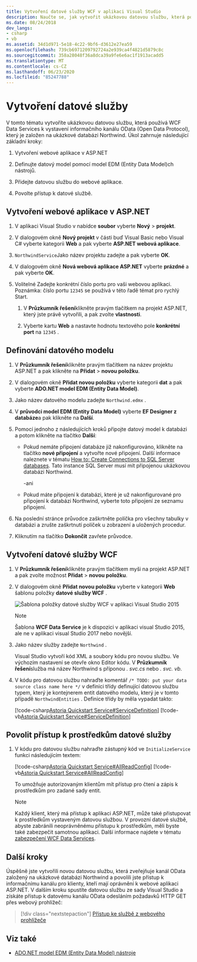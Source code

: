 ```yaml
---
title: Vytvoření datové služby WCF v aplikaci Visual Studio
description: Naučte se, jak vytvořit ukázkovou datovou službu, která používá WCF Data Services k vystavení datového kanálu OData na základě ukázkové databáze.
ms.date: 08/24/2018
dev_langs:
- csharp
- vb
ms.assetid: 34d1d971-5e18-4c22-9bf6-d3612e27ea59
ms.openlocfilehash: 739cb6971209792724a2e939ca4f4821d5879c8c
ms.sourcegitcommit: 358a28048f36a8dca39a9fe6e6ac1f1913acadd5
ms.translationtype: MT
ms.contentlocale: cs-CZ
ms.lasthandoff: 06/23/2020
ms.locfileid: "85247788"
---
```

# <a name="create-the-data-service"></a>Vytvoření datové služby

V tomto tématu vytvoříte ukázkovou datovou službu, která používá WCF Data Services k vystavení informačního kanálu OData (Open Data Protocol), který je založen na ukázkové databázi Northwind. Úkol zahrnuje následující základní kroky:

1. Vytvoření webové aplikace v ASP.NET

2. Definujte datový model pomocí model EDM (Entity Data Model)ch nástrojů.

3. Přidejte datovou službu do webové aplikace.

4. Povolte přístup k datové službě.

## <a name="create-the-aspnet-web-app"></a>Vytvoření webové aplikace v ASP.NET

1. V aplikaci Visual Studio v nabídce **soubor** vyberte **Nový**  >  **projekt**.

1. V dialogovém okně **Nový projekt** v části buď Visual Basic nebo Visual C# vyberte kategorii **Web** a pak vyberte **ASP.NET webová aplikace**.

1. `NorthwindService`Jako název projektu zadejte a pak vyberte **OK**.

1. V dialogovém okně **Nová webová aplikace ASP.NET** vyberte **prázdné** a pak vyberte **OK**.

1. Volitelné Zadejte konkrétní číslo portu pro vaši webovou aplikaci. Poznámka: číslo portu `12345` se používá v této řadě témat pro rychlý Start.

    1. V **Průzkumník řešení**klikněte pravým tlačítkem na projekt ASP.NET, který jste právě vytvořili, a pak zvolte **vlastnosti**.

    2. Vyberte kartu **Web** a nastavte hodnotu textového pole **konkrétní port** na `12345` .

## <a name="define-the-data-model"></a>Definování datového modelu

1. V **Průzkumník řešení**klikněte pravým tlačítkem na název projektu ASP.NET a pak klikněte na **Přidat**  >  **novou položku**.

2. V dialogovém okně **Přidat novou položku** vyberte kategorii **dat** a pak vyberte **ADO.NET model EDM (Entity Data Model)**.

3. Jako název datového modelu zadejte `Northwind.edmx` .

4. V **průvodci model EDM (Entity Data Model)** vyberte **EF Designer z databáze**a pak klikněte na **Další**.

5. Pomocí jednoho z následujících kroků připojte datový model k databázi a potom klikněte na tlačítko **Další**:

    - Pokud nemáte připojení databáze již nakonfigurováno, klikněte na tlačítko **nové připojení** a vytvořte nové připojení. Další informace naleznete v tématu [How to: Create Connections to SQL Server databases](https://docs.microsoft.com/previous-versions/visualstudio/visual-studio-2008/s4yys16a(v=vs.90)). Tato instance SQL Server musí mít připojenou ukázkovou databázi Northwind.

         \-ani

    - Pokud máte připojení k databázi, které je už nakonfigurované pro připojení k databázi Northwind, vyberte toto připojení ze seznamu připojení.

6. Na poslední stránce průvodce zaškrtněte políčka pro všechny tabulky v databázi a zrušte zaškrtnutí políček u zobrazení a uložených procedur.

7. Kliknutím na tlačítko **Dokončit** zavřete průvodce.

## <a name="create-the-wcf-data-service"></a>Vytvoření datové služby WCF

1. V **Průzkumník řešení**klikněte pravým tlačítkem myši na projekt ASP.NET a pak zvolte možnost **Přidat**  >  **novou položku**.

2. V dialogovém okně **Přidat novou položku** vyberte v kategorii **Web** šablonu položky **datové služby WCF** .

   ![Šablona položky datové služby WCF v aplikaci Visual Studio 2015](./media/wcf-data-service-item-template.png)

   > [!NOTE]
   > Šablona **WCF Data Service** je k dispozici v aplikaci visual Studio 2015, ale ne v aplikaci visual Studio 2017 nebo novější.

3. Jako název služby zadejte `Northwind` .

     Visual Studio vytvoří kód XML a soubory kódu pro novou službu. Ve výchozím nastavení se otevře okno Editor kódu. V **Průzkumník řešení**služba má název Northwind s příponou *. svc.cs* nebo *. svc. vb*.

4. V kódu pro datovou službu nahraďte komentář `/* TODO: put your data source class name here */` v definici třídy definující datovou službu typem, který je kontejnerem entit datového modelu, který je v tomto případě `NorthwindEntities` . Definice třídy by měla vypadat takto:

     [!code-csharp[Astoria Quickstart Service#ServiceDefinition](../../../../samples/snippets/csharp/VS_Snippets_Misc/astoria_quickstart_service/cs/northwind.svc.cs#servicedefinition)]
     [!code-vb[Astoria Quickstart Service#ServiceDefinition](../../../../samples/snippets/visualbasic/VS_Snippets_Misc/astoria_quickstart_service/vb/northwind.svc.vb#servicedefinition)]

## <a name="enable-access-to-data-service-resources"></a>Povolit přístup k prostředkům datové služby

1. V kódu pro datovou službu nahraďte zástupný kód ve `InitializeService` funkci následujícím textem:

     [!code-csharp[Astoria Quickstart Service#AllReadConfig](../../../../samples/snippets/csharp/VS_Snippets_Misc/astoria_quickstart_service/cs/northwind.svc.cs#allreadconfig)]
     [!code-vb[Astoria Quickstart Service#AllReadConfig](../../../../samples/snippets/visualbasic/VS_Snippets_Misc/astoria_quickstart_service/vb/northwind.svc.vb#allreadconfig)]

     To umožňuje autorizovaným klientům mít přístup pro čtení a zápis k prostředkům pro zadané sady entit.

    > [!NOTE]
    > Každý klient, který má přístup k aplikaci ASP.NET, může také přistupovat k prostředkům vystaveným datovou službou. V provozní datové službě, abyste zabránili neoprávněnému přístupu k prostředkům, měli byste také zabezpečit samotnou aplikaci. Další informace najdete v tématu [zabezpečení WCF Data Services](securing-wcf-data-services.md).

## <a name="next-steps"></a>Další kroky

Úspěšně jste vytvořili novou datovou službu, která zveřejňuje kanál OData založený na ukázkové databázi Northwind a povolili jste přístup k informačnímu kanálu pro klienty, kteří mají oprávnění k webové aplikaci ASP.NET. V dalším kroku spustíte datovou službu ze sady Visual Studio a získáte přístup k datovému kanálu OData odesláním požadavků HTTP GET přes webový prohlížeč:

> [!div class="nextstepaction"]
> [Přístup ke službě z webového prohlížeče](accessing-the-service-from-a-web-browser-wcf-data-services-quickstart.md)

## <a name="see-also"></a>Viz také

- [ADO.NET model EDM (Entity Data Model) nástroje](https://docs.microsoft.com/previous-versions/dotnet/netframework-4.0/bb399249(v=vs.100))
